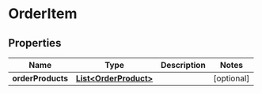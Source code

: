 
# OrderItem

## Properties
Name | Type | Description | Notes
------------ | ------------- | ------------- | -------------
**orderProducts** | [**List&lt;OrderProduct&gt;**](OrderProduct.md) |  |  [optional]




